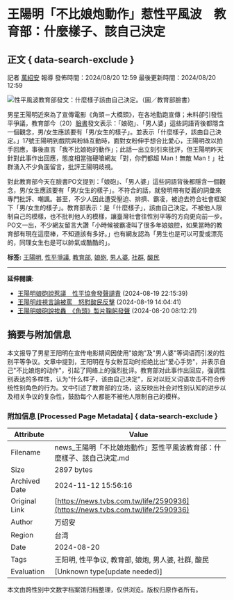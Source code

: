 # 王陽明「不比娘炮動作」惹性平風波　教育部：什麼樣子、該自己決定

## 正文 { data-search-exclude }


記者 [萬紹安](/news/searchresult/news?search_text=萬紹安) 報導 發佈時間：2024/08/20 12:59 最後更新時間：2024/08/20 12:59

![性平風波教育部發文：什麼樣子該由自己決定。（圖／教育部臉書）](https://cc.tvbs.com.tw/img/upload/2024/08/20/20240820125639-40b2addc.jpg)

男星王陽明近來為了宣傳電影《角頭－大橋頭》，在各地勤跑宣傳；未料卻引發性平爭議，教育部今（20）[臉書](https://news.tvbs.com.tw/news/searchresult/臉書/news?from=autotag)發文表示：「娘砲」、「男人婆」這些詞語背後都隱含一個觀念，男/女生應該要有「男/女生的樣子」。並表示「什麼樣子，該由自己決定。」17號王陽明到戲院與粉絲互動時，面對女粉伸手想合比愛心，王陽明改以拍手回應，事後直言「我不比娘砲的動作」；此話一出立刻引來批評，但王陽明昨天針對此事作出回應，態度相當強硬嗆網友「對，你們都超 Man！無敵 Man！」社群湧入不少負面留言，批評王陽明歧視。

對此教育部今天在臉書PO文提到：「娘砲」、「男人婆」這些詞語背後都隱含一個觀念，男/女生應該要有「男/女生的樣子」。不符合的話，就發明帶有貶義的詞彙來專門批評、嘲諷。甚至，不少人因此遭受壓迫、排擠、霸凌，被迫去符合社會框架下「男/女生的樣子」。教育部表示：是「什麼樣子」，該由自己決定。不被他人限制自己的模樣，也不批判他人的模樣，讓臺灣社會往性別平等的方向更向前一步。PO文一出，不少網友留言大讚「小時候被霸凌叫了很多年娘娘腔，如果當時的教育部有現在這麼棒，不知道該有多好。」也有網友認為「男生也是可以可愛或漂亮的，同理女生也是可以帥氣或酷酷的」。

**标签:** [王陽明](https://news.tvbs.com.tw/news/searchresult/王陽明/news), [性平爭議](https://news.tvbs.com.tw/news/searchresult/性平爭議/news), [教育部](https://news.tvbs.com.tw/news/searchresult/教育部/news), [娘砲](https://news.tvbs.com.tw/news/searchresult/娘砲/news), [男人婆](https://news.tvbs.com.tw/news/searchresult/男人婆/news), [社群](https://news.tvbs.com.tw/news/searchresult/社群/news), [酸民](https://news.tvbs.com.tw/news/searchresult/酸民/news)

---

**延伸閱讀:**

- [王陽明娘砲說惹議　性平協會發聲譴責](https://entertainment/2590391?from=life_extend) (2024-08-19 22:15:39)
- [王陽明歧視言論被罵　怒懟酸民反擊](https://entertainment/2589752?from=life_extend) (2024-08-19 14:04:41)
- [王陽明娘砲說挨轟　《角頭》製片鞠躬發聲](https://entertainment/2590533?from=life_extend) (2024-08-20 08:12:21)


## 摘要与附加信息

<!-- tcd_abstract -->
本文报导了男星王阳明在宣传电影期间因使用"娘炮"及"男人婆"等词语而引发的性别平等争议。文章中提到，王阳明在与女粉互动时拒绝比出"爱心手势"，并表示自己"不比娘炮的动作"，引起了网络上的强烈批评。教育部对此事作出回应，强调性别表达的多样性，认为"什么样子，该由自己决定"，反对以贬义词语攻击不符合传统性别角色的行为。文中引述了教育部的立场，这反映出社会对性别认知的进步以及相关争议的复杂性，鼓励每个人都能不被他人限制自己的模样。
<!-- tcd_abstract_end -->

### 附加信息 [Processed Page Metadata] { data-search-exclude }

| Attribute       | Value                                  |
|-----------------|----------------------------------------|
| Filename        | news_王陽明「不比娘炮動作」惹性平風波教育部：什麼樣子、該自己決定.md                             |
| Size            | 2897 bytes                           |
| Archived Date   | 2024-11-12 15:56:16                             |
| Original Link   | [https://news.tvbs.com.tw/life/2590936](https://news.tvbs.com.tw/life/2590936)                       |
| Author          | 万绍安                               |
| Region          | 台湾                               |
| Date            | 2024-08-20                                 |
| Tags            | 王阳明, 性平争议, 教育部, 娘炮, 男人婆, 社群, 酸民                                 |
| Evaluation            | [Unknown type(update needed)]                                 |
<!-- tcd_table_end -->

本文由跨性别中文数字档案馆归档整理，仅供浏览。版权归原作者所有。
